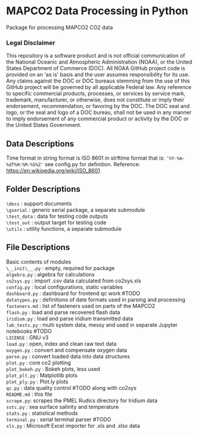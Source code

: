 # MAPCO2 Data Processing in Python  

Package for processing MAPCO2 CO2 data

### Legal Disclaimer
This repository is a software product and is not official communication of the National Oceanic and Atmospheric Administration (NOAA), or the United States Department of Commerce (DOC). All NOAA GitHub project code is provided on an 'as is' basis and the user assumes responsibility for its use. Any claims against the DOC or DOC bureaus stemming from the use of this GitHub project will be governed by all applicable Federal law. Any reference to specific commercial products, processes, or services by service mark, trademark, manufacturer, or otherwise, does not constitute or imply their endorsement, recommendation, or favoring by the DOC. The DOC seal and logo, or the seal and logo of a DOC bureau, shall not be used in any manner to imply endorsement of any commercial product or activity by the DOC or the United States Government.

## Data Descriptions  
Time format in string format is ISO 8601
in strftime format that is: `'%Y-%m-%dT%H:%M:%S%Z'`
see config.py for definition.
Reference:
    https://en.wikipedia.org/wiki/ISO_8601


## Folder Descriptions
`\docs` : support documents  
`\gserial` : generic serial package, a separate submodule  
`\test_data` : data for testing code outputs  
`\test_out` : output target for testing code  
`\utils` : utility functions, a separate submodule

## File Descriptions  
Basic contents of modules  
`\__init\__.py` : empty, required for package  
`algebra.py` : algebra for calculations  
`co2sys.py` : import .csv data calculated from co2sys.xls  
`config.py` : local configurations, static variables  
`dashboard.py` : dashboard for frontend qc work #TODO  
`datatypes.py` : definitions of date formats used in parsing and processing  
`fasteners.md` : list of fasteners used on parts of the MAPCO2  
`flash.py` : load and parse recovered flash data  
`iridium.py` : load and parse iridium transmitted data  
`lab_tests.py` : multi system data, messy and used in separate Jupyter notebooks #TODO  
`LICENSE` : GNU v3  
`load.py` : open, index and clean raw text data  
`oxygen.py` : convert and compensate oxygen data  
`parse.py` : convert loaded data into data structures  
`plot.py` : core co2 plotting  
`plot_bokeh.py` : Bokeh plots, less used  
`plot_plt.py` : Matplotlib plots  
`plot_ply.py` : Plot.ly plots  
`qc.py` : data quality control  #TODO along with co2sys  
`README.md` : this file  
`scrape.py`: scrapes the PMEL Rudics directory for Iridium data  
`sstc.py` : sea surface salinity and temperature  
`stats.py` : statistical methods  
`terminal.py` : serial terminal parser #TODO  
`xls.py` : Microsoft Excel importer for .xls and .xlsx data  
